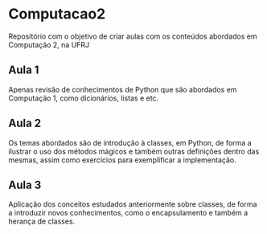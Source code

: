 # Computacao2
Repositório com o objetivo de criar aulas com os conteúdos abordados em Computação 2, na UFRJ

## Aula 1
Apenas revisão de conhecimentos de Python que são abordados em Computação 1, como dicionários, listas e etc.

## Aula 2
Os temas abordados são de introdução à classes, em Python, de forma a ilustrar o uso dos métodos mágicos e também outras definições
dentro das mesmas, assim como exercícios para exemplificar a implementação.

## Aula 3
Aplicação dos conceitos estudados anteriormente sobre classes, de forma a introduzir novos conhecimentos, como o encapsulamento e
também a herança de classes.
